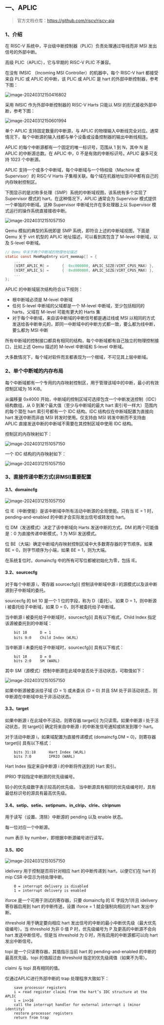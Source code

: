 ## 一、APLIC

> 官方文档仓库：https://github.com/riscv/riscv-aia

### 1、介绍

在 RISC-V 系统中，平台级中断控制器（PLIC）负责处理通过导线而非 MSI 发出信号的外部中断。

高级 PLIC（APLIC），它与早期的 RISC-V PLIC 不兼容。

在没有 IMSIC （Incoming MSI Controller）的机器中，每个 RISC-V hart 都接受来自 PLIC 或 APLIC 的中断，该 PLIC 或 APLIC 是 hart 的外部中断控制器，参考下图：

![image-20240312150416802](imgs/1.png)

采用 IMSIC 作为外部中断控制器的 RISC-V Harts 只能以 MSI 的形式接收外部中断，参考下图：

![image-20240312150601994](imgs/2.png)



单个 APLIC 支持固定数量的中断源，与 APLIC 的物理输入中断线完全对应。通常情况下，每个中断源的输入线都与单个设备或设备控制器的输出中断线相连。

APLIC 的每个中断源都有一个固定的唯一标识号，范围从 1 到 N，其中 N 是 APLIC 的中断源总数。在 APLIC 中，0 不是有效的中断标识号。APLIC 最多可支持 1023 个中断源。

APLIC 支持一个或多个中断域，每个中断域与一个特权级（Machine 或 Supervisor）的 RISC-V Harts 子集相关联。每个域在机器地址空间中都有自己的内存映射控制区。

下图显示的是对称多处理（SMP）系统的中断域视图，该系统有多个实现了 Supervisor 模式的 hart。在这种情况下，APLIC 通常会为 Supervisor 模式提供一个单独的中断域。这种 Supervisor 中断域允许在多处理器上以 Supervisor 模式运行的操作系统直接接收中断。

![image-20240312151057150](imgs/3.png)

Qemu 模拟的典型的系统即是 SMP 系统，即符合上述的中断域视图，下面是 Qemu 关于 virt 机型的 APLIC 地址描述，可以看到其包含了 M-level 中断域，以及 S-level 中断域。

```c
// Qemu 中关于两个中断域的物理地址描述
static const MemMapEntry virt_memmap[] = {
	...
    [VIRT_APLIC_M] =      {  0xc000000, APLIC_SIZE(VIRT_CPUS_MAX) },
    [VIRT_APLIC_S] =      {  0xd000000, APLIC_SIZE(VIRT_CPUS_MAX) },
	...
};
```

APLIC 的中断域层次结构符合以下规则：

- 根中断域必须是 M-level 中断域
- 任何 S-level 中断域的父域都是一个 M-level 中断域，至少包括相同的 harts，父域在 M-level 可能有更大的 Harts 集
- 对于每个中断域，来自该中断域的中断信号都是通过线或 MSI 以相同的方式发送给各中断单元的，即同一中断域中的中断方式都一致，要么都为线中断，要么都为 MSI 中断

所有中断域的控制接口都具有相同的结构，每个中断域都有自己独立的物理控制接口，比如上述 Qemu 描述的 M-level 中断域和 S-level 中断域。

大多数情况下，每个域对软件而言都表现为一个根域，不可见其上层中断域。

### 2、单个中断域的内存布局

每个中断域都有一个专用的内存映射控制区，用于管理该域中的中断，最小的有效控制区域为 16 KiB。

从偏移量 0x4000 开始，中断域的控制区域可选择包含一个中断发送控制（IDC）结构数组，从 0 到某个最大值（至少与中断域的最大 hart 索引号一样大）范围内的每个潜在 hart 索引号都有一个 IDC 结构。IDC 结构仅在中断域配置为直接向 hart 发送中断而非由 MSI 转发时使用。仅支持由 MSI 转发中断而不支持由 APLIC 直接发送中断的中断域不需要在其控制区域中使用 IDC 结构。

控制区的内存映射如下：

![image-20240312151057150](imgs/4.png)

一个 IDC 结构的内存映射如下：

![image-20240312151057150](imgs/5.png)

### 3、直接传递中断方式(非MSI)重要配置

#### 3.1、domaincfg

![image-20240312151057150](imgs/6.png)

位 IE（中断使能）是该中断域中所有活动中断源的全局使能。只有当 IE = 1 时，pending-and-enabled 的中断才会实际发出信号或转发给 hart。

位 DM（发送模式）决定了该中断域向 Harts 发送中断的方式。DM 的两个可能值是：0 为直接传递中断模式，1 为 MSI 发送模式。

位 BE（大端）确定中断域内存映射控制区域中大多数寄存器的字节顺序。如果 BE = 0，则字节顺序为小端，如果 BE =  1，则为大端。

在系统复位时，domaincfg 中的所有可写位都被初始化为零，包括 IE。

#### 3.2、sourcecfg

对于每个中断源 i，寄存器 sourcecfg[i] 控制该中断域中源 i 的源模式以及该中断源到子中断域的委托。

sourcecfg 的 bit 10 是一个 1 位的字段，称为 D（委托）。 如果 D = 1，则中断源 i 被委托给子中断域，如果 D = 0，则不被委托给子中断域。

当中断源 i 被委托给子中断域时，sourcecfg[i] 具有以下格式，Child Index 指定该源被委托到的中断域：

```
	bit 10	    D = 1
	bits 9:0	Child Index（WLRL）
```

当中断源 i 未委托给子中断域时，sourcecfg[i] 具有以下格式：

```
	bit 10	    D = 0
	bits 2:0	SM (WARL)
```

其中 SM（源模式）控制中断源在此域中是否处于活动状态，可取值如下：

![image-20240312151057150](imgs/7.png)

如果中断源被委派给子域 (D = 1) 或未委派 (D = 0) 并且 SM 处于非活动状态，则中断源在中断域中处于非活动状态。

#### 3.3、target

如果中断源 i 在此域中不活动，则寄存器 target[i] 为只读零。如果中断源 i 处于活动状态，则 target[i] 确定将来自中断源 i 的中断发信号通知或转发到哪个 hart。

对于活动中断源 i，如果域配置为直接传递模式 (domaincfg.DM = 0)，则寄存器 target[i] 具有以下格式：

```
	bits 31:18		Hart Index (WLRL)
	bits 7:0	    IPRIO (WARL)
```

Hart Index 指定来自中断源 i 的中断将传送到的 Hart 索引。

IPRIO 字段指定中断源的优先级编号。

较小的优先级数字表示较高的优先级。 当中断源具有相同的优先级编号时，具有最低标识号的源具有最高优先级。

#### 3.4、setip、setie、setipnum、in_clrip、clrie、clripnum

用于读写（设置、清除）中断源的 pending 以及 enable 状态。

每一位对应一个中断源。

num 表示 by number，即根据中断源编号进行读写。

#### 3.5、IDC

![image-20240312151057150](imgs/8.png)

idelivery 用于控制是否将针对相应 hart 的中断传递到 hart，以便它们在 hart 的 mip CSR 中显示为待处理中断。

```
	0 = interrupt delivery is disabled
	1 = interrupt delivery is enabled
```

iforce 是一个可用于测试的寄存器，只要 domaincfg 的 IE 字段为1并且 idelivery 寄存器启用到 hart 的中断传送，设置 iforce = 1 就会强制向相应的 hart 发出中断。

ithreshold 用于确定要向相应 hart 发出信号的中断的最小中断优先级（最大优先级编号）。当 ithreshold 为非 0 值 P 时，优先级编号为 P 及更高的中断源不会向 hart 发送中断信号。但是当 ithreshold 为 0 时，所有启用的中断源都可以向 hart 发出中断信号。

topi 是一个只读寄存器，其值指示当前 hart 的 pending-and-enabled 的中断的最高优先级。topi 的值超过由 ithreshold 指定的优先级阈值（如果不为零）。

claimi 与 topi 具有相同的值。

仅通过APLIC进行外部中断的 trap 处理程序大致如下：

```
	save processor registers
	i = read register claimi from the hart’s IDC structure at the APLIC
	i = i>>16
	call the interrupt handler for external interrupt i (minor identity)
	restore processor registers
	return from trap
```

